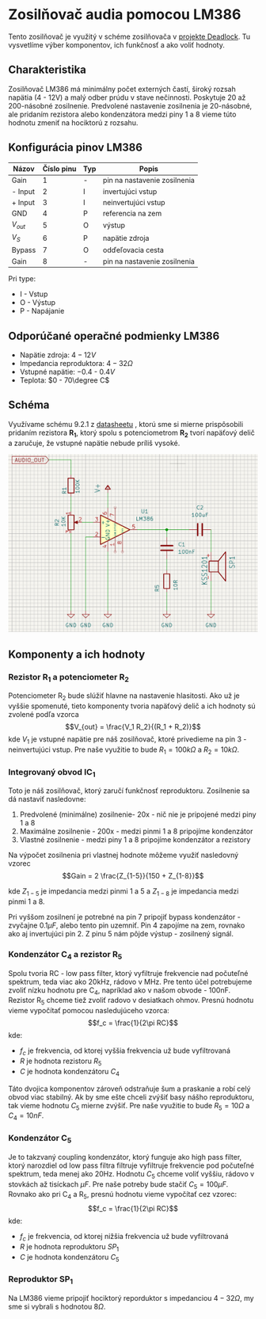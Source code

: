 # Zosilňovač audia pomocou LM386
Tento zosilňovač je využitý v schéme zosilňovača v [projekte Deadlock](https://gitlab.com/project-deadlock). 
Tu vysvetlíme výber komponentov, ich funkčnosť a ako voliť hodnoty.

## Charakteristika
Zosilňovač LM386 má minimálny počet externých častí, široký rozsah napätia (4 - 12V) a malý odber prúdu v stave nečinnosti. Poskytuje 20 až 200-násobné zosilnenie. Predvolené nastavenie zosilnenia je 20-násobné, ale pridaním rezistora alebo kondenzátora medzi piny 1 a 8 vieme túto hodnotu zmeniť na hociktorú z rozsahu.

## Konfigurácia pinov LM386
| **Názov** | **Číslo pinu** | **Typ** | **Popis**               |
|-----------|-----------|---------|------------------------------|
| Gain      | 1         | -       | pin na nastavenie zosilnenia |
| - Input   | 2         | I       | invertujúci vstup            |
| + Input   | 3         | I       | neinvertujúci vstup          |
| GND       | 4         | P       | referencia na zem            |
| $V_{out}$ | 5         | O       | výstup                       |
| $V_S$     | 6         | P       | napätie zdroja               |
| Bypass    | 7         | O       | odďeľovacia cesta            |
| Gain      | 8         | -       | pin na nastavenie zosilnenia |

Pri type: 
- I - Vstup
- O - Výstup
- P - Napájanie

## Odporúčané operačné podmienky LM386
- Napätie zdroja: $4 - 12V$
- Impedancia reproduktora: $4 - 32\Omega$
- Vstupné napätie: $-0.4$ - $0.4V$
- Teplota: $0 - 70\degree C$

## Schéma
Využívame schému 9.2.1 z [datasheetu](lm386_datasheet.pdf) , ktorú sme si mierne prispôsobili pridaním rezistora **R<sub>1</sub>**, ktorý spolu s potenciometrom **R<sub>2</sub>** tvorí napäťový delič a zaručuje, že vstupné napätie nebude príliš vysoké.

![Upravená schéma](schematic.png "Upravená schéma")



## Komponenty a ich hodnoty
### Rezistor R<sub>1</sub> a potenciometer R<sub>2</sub>
Potenciometer R<sub>2</sub> bude slúžiť hlavne na nastavenie hlasitosti.
Ako už je vyššie spomenuté, tieto komponenty tvoria napäťový delič a ich hodnoty sú zvolené podľa vzorca $$V_{out} = \frac{V_1 R_2}{(R_1 + R_2)}$$ kde $V_1$ je vstupné napätie pre náš zosilňovač, ktoré privedieme na pin 3 - neinvertujúci vstup.
Pre naše využitie to bude $R_1 = 100k\Omega$ a $R_2 = 10k\Omega$.

### Integrovaný obvod IC<sub>1</sub>
Toto je náš zosilňovač, ktorý zaručí funkčnosť reproduktoru.
Zosilnenie sa dá nastaviť nasledovne:
1. Predvolené (minimálne) zosilnenie- 20x - nič nie je pripojené medzi piny 1 a 8
2. Maximálne zosilnenie - 200x - medzi pinmi 1 a 8 pripojíme kondenzátor
3. Vlastné zosilnenie - medzi piny 1 a 8 pripojíme kondenzátor a rezistory

Na výpočet zosilnenia pri vlastnej hodnote môžeme využiť nasledovný vzorec $$Gain = 2 \frac{Z_{1-5}}{150 + Z_{1-8}}$$

kde $Z_{1-5}$ je impedancia medzi pinmi 1 a 5 a $Z_{1-8}$ je impedancia medzi pinmi 1 a 8.

Pri vyššom zosilnení je potrebné na pin 7 pripojiť bypass kondenzátor - zvyčajne $0.1\mu F$, alebo tento pin uzemniť.
Pin 4 zapojíme na zem, rovnako ako aj invertujúci pin 2.
Z pinu 5 nám pôjde výstup - zosilnený signál.

### Kondenzátor C<sub>4</sub> a rezistor R<sub>5</sub>
Spolu tvoria RC - low pass filter, ktorý vyfiltruje frekvencie nad počuteľné spektrum, teda viac ako 20kHz, rádovo v MHz. Pre tento účel potrebujeme zvoliť nízku hodnotu pre C<sub>4</sub>, napríklad ako v našom obvode - 100nF. Rezistor R<sub>5</sub> chceme tiež zvoliť radovo v desiatkach ohmov. Presnú hodnotu vieme vypočítať pomocou nasledujúceho vzorca: $$f_c = \frac{1}{2\pi RC}$$ kde: 
- $f_c$ je frekvencia, od ktorej vyššia frekvencia už bude vyfiltrovaná
- $R$ je hodnota rezistoru  $R_5$
- $C$ je hodnota kondenzátoru $C_4$

Táto dvojica komponentov zároveň odstraňuje šum a praskanie a robí celý obvod viac stabilný.
Ak by sme ešte chceli zvýšiť basy nášho reproduktoru, tak vieme hodnotu $C_5$ mierne zvýšiť.
Pre naše využitie to bude $R_5 = 10\Omega$ a $C_4 = 10nF$.

### Kondenzátor C<sub>5</sub>
Je to takzvaný coupling kondenzátor, ktorý funguje ako high pass filter, ktorý narozdiel od low pass filtra filtruje vyfiltruje frekvencie pod počuteľné spektrum, teda menej ako 20Hz. Hodnotu $C_5$ chceme voliť vyššiu, rádovo v stovkách až tisíckach  $\mu F$. Pre naše potreby bude stačiť  $C_5 = 100\mu F$. Rovnako ako pri C<sub>4</sub> a R<sub>5</sub>, presnú hodnotu vieme vypočítať cez vzorec: $$f_c = \frac{1}{2\pi RC}$$ 
kde: 
- $f_c$ je frekvencia, od ktorej nižšia frekvencia už bude vyfiltrovaná
- $R$ je hodnota reproduktoru  $SP_1$
- $C$ je hodnota kondenzátoru $C_5$

### Reproduktor SP<sub>1</sub>
Na LM386 vieme pripojiť hociktorý reporduktor s impedanciou $4 - 32\Omega$, my sme si vybrali s hodnotou $8\Omega$.